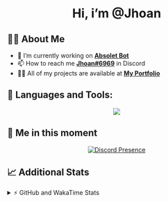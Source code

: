 <h1 align="center">Hi, i’m @Jhoan</h1>

## 🙋‍♂️ About Me

- 🔭 I’m currently working on **[Absolet Bot](https://strider.cloud)**
- 📫 How to reach me **[Jhoan#6969](https://jhoan.monster/)** in Discord
- 👨‍💻 All of my projects are available at **[My Portfolio](https://jhoan.monster)**

## 🚀 Languages and Tools:
<p align="center">
  <a href="https://skillicons.dev">
    <img src="https://skillicons.dev/icons?i=js,ts,html,css,bootstrap,nodejs,express,vscode,neovim,vim,atom,cloudflare,git,github,discord,bots,linux,mongodb,nginx,redis,wordpress,heroku&perline=11" />
  </a>
</p>
  
## 👤 Me in this moment
<p align="center">
    <a href="https://discord.com/users/612460795124776960" target="_blank" rel="nofollow">
        <img src="https://lanyard-profile-readme.vercel.app/api/612460795124776960?idleMessage=Probably%20coding%20Absolet..." alt="Discord Presence" align="center">
    </a>
</p>

## 📈 Additional Stats
<details>
    <summary>⚡ GitHub and WakaTime Stats</summary>
    <br/>

<!--START_SECTION:waka-->
![Code Time](http://img.shields.io/badge/Code%20Time-431%20hrs%2039%20mins-blue)

**🐱 My GitHub Data** 

> 🏆 847 Contributions in the Year 2022
 > 
> 📦 60.3 kB Used in GitHub's Storage 
 > 
> 💼 Opted to Hire
 > 
> 📜 4 Public Repositories 
 > 
> 🔑 33 Private Repositories  
 > 
**I'm an Early 🐤** 

```text
🌞 Morning    67 commits     ██░░░░░░░░░░░░░░░░░░░░░░░   9.5% 
🌆 Daytime    331 commits    ███████████░░░░░░░░░░░░░░   46.95% 
🌃 Evening    278 commits    █████████░░░░░░░░░░░░░░░░   39.43% 
🌙 Night      29 commits     █░░░░░░░░░░░░░░░░░░░░░░░░   4.11%

```
📅 **I'm Most Productive on Wednesday** 

```text
Monday       125 commits    ████░░░░░░░░░░░░░░░░░░░░░   17.73% 
Tuesday      110 commits    ████░░░░░░░░░░░░░░░░░░░░░   15.6% 
Wednesday    137 commits    ████░░░░░░░░░░░░░░░░░░░░░   19.43% 
Thursday     63 commits     ██░░░░░░░░░░░░░░░░░░░░░░░   8.94% 
Friday       69 commits     ██░░░░░░░░░░░░░░░░░░░░░░░   9.79% 
Saturday     127 commits    ████░░░░░░░░░░░░░░░░░░░░░   18.01% 
Sunday       74 commits     ██░░░░░░░░░░░░░░░░░░░░░░░   10.5%

```


📊 **This Week I Spent My Time On** 

```text
⌚︎ Time Zone: America/Bogota

💬 Programming Languages: 
TypeScript               2 hrs 45 mins       █████████████████░░░░░░░░   70.72% 
JavaScript               33 mins             ███░░░░░░░░░░░░░░░░░░░░░░   14.22% 
EJS                      28 mins             ███░░░░░░░░░░░░░░░░░░░░░░   12.11% 
JSON                     4 mins              ░░░░░░░░░░░░░░░░░░░░░░░░░   2.1% 
YAML                     1 min               ░░░░░░░░░░░░░░░░░░░░░░░░░   0.84%

🔥 Editors: 
VS Code                  3 hrs 54 mins       █████████████████████████   100.0%

🐱‍💻 Projects: 
Strider-System           2 hrs 18 mins       ██████████████░░░░░░░░░░░   59.11% 
api                      50 mins             █████░░░░░░░░░░░░░░░░░░░░   21.62% 
system                   34 mins             ███░░░░░░░░░░░░░░░░░░░░░░   14.89% 
SSH-Manager-master       10 mins             █░░░░░░░░░░░░░░░░░░░░░░░░   4.38%

💻 Operating System: 
Linux                    3 hrs 54 mins       █████████████████████████   100.0%

```

**I Mostly Code in JavaScript** 

```text
JavaScript               16 repos            ████████████████░░░░░░░░░   66.67% 
Java                     3 repos             ███░░░░░░░░░░░░░░░░░░░░░░   12.5% 
CSS                      2 repos             ██░░░░░░░░░░░░░░░░░░░░░░░   8.33% 
TypeScript               1 repo              █░░░░░░░░░░░░░░░░░░░░░░░░   4.17% 
Shell                    1 repo              █░░░░░░░░░░░░░░░░░░░░░░░░   4.17%

```



 Last Updated on 23/09/2022 18:54:11 UTC
<!--END_SECTION:waka-->
</details>
